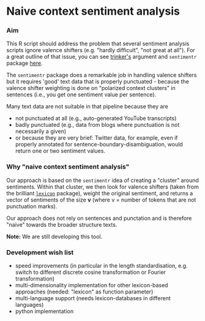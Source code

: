 # Naive context sentiment analysis


### Aim
This R script should address the problem that several sentiment analysis scripts ignore valence
shifters (e.g. "hardly difficult", "not great at all"). For a great outline of that issue, you can
see [trinker's](https://github.com/trinker) argument and `sentimentr` package
[here](https://github.com/trinker/sentimentr).

The `sentimentr` package does a remarkable job in handling valence shifters but it requires 'good'
text data that is properly punctuated  - because the valence shifter weighting is done on "polarized
context clusters" in sentences (i.e., you get one sentiment value per sentence).

Many text data are not suitable in that pipeline because they are

- not punctuated at all (e.g., auto-generated YouTube transcripts)
- badly punctuated (e.g., data
from blogs where punctuation is not necessarily a given) 
- or because they are very brief: Twitter
data, for example, even if properly annotated for sentence-boundary-disambiguation, would return one or two sentiment values.

### Why "naive context sentiment analysis"
Our approach is based on the `sentimentr` idea of creating a "cluster" around sentiments.
Within that cluster, we then look for valence shifters (taken from the brilliant [`lexicon`](https://github.com/trinker/lexicon) package), weight the original sentiment, and returns a vector of sentiments of the size **v** (where v = number of tokens that are not punctuation marks).

Our approach does not rely on sentences and punctation and is therefore "naive" towards the broader structure texts.


**Note:** We are still developing this tool.

### Development wish list

- speed improvements (in particular in the length standardisation, e.g. switch to different discrete cosine transformation or Fourier transformation)
- multi-dimensionality implementation for other lexicon-based approaches (needed: "lexicon" as function parameter)
- multi-language support (needs lexicon-databases in different languages)
- python implementation

